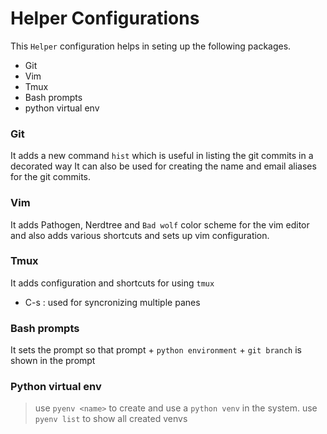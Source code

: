 #  Helper Configurations  

This `Helper` configuration helps in seting up the following packages.
* Git
* Vim
* Tmux
* Bash prompts
* python virtual env


### Git

It adds a new command `hist` which is useful in listing the git commits in a decorated way
It can also be used for creating the name and email aliases for the git commits.

### Vim

It adds Pathogen, Nerdtree and `Bad wolf` color scheme for the vim editor and also adds various 
shortcuts and sets up vim configuration.

### Tmux

It adds configuration and shortcuts for using `tmux`
* C-s : used for syncronizing multiple panes

### Bash prompts

It sets the prompt so that prompt + `python environment` + `git branch` is shown in the prompt

### Python virtual env
> use `pyenv <name>` to create and use a `python venv` in the system. 
> use `pyenv list` to show all created venvs


